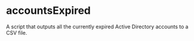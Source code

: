 accountsExpired
=====
A script that outputs all the currently expired Active Directory accounts to a CSV file. 